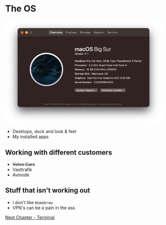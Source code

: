 # The OS
![](img/macbook.png)
* Desktops, dock and look & feel
* My installed apps

## Working with different customers
* ~~Volvo Cars~~
* Vasttrafik
* Avinode

## Stuff that isn't working out
* I don't like `Homebrew`
* VPN's can be a pain in the ass


[Next Chapter - Terminal](03-terminal.md)